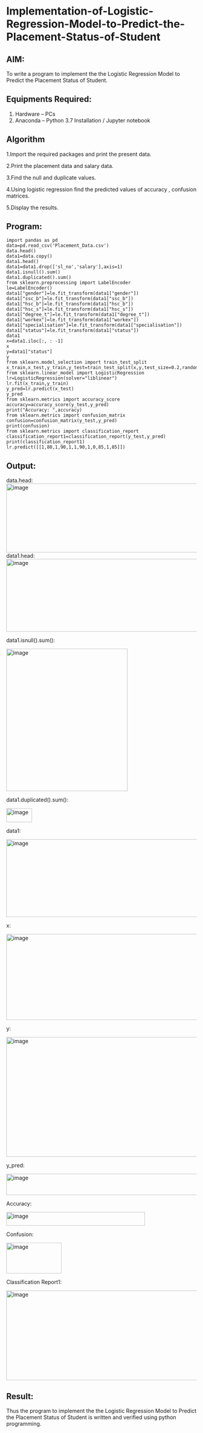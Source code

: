 # Implementation-of-Logistic-Regression-Model-to-Predict-the-Placement-Status-of-Student

## AIM:
To write a program to implement the the Logistic Regression Model to Predict the Placement Status of Student.

## Equipments Required:
1. Hardware – PCs
2. Anaconda – Python 3.7 Installation / Jupyter notebook

## Algorithm
1.Import the required packages and print the present data.

2.Print the placement data and salary data.

3.Find the null and duplicate values.

4.Using logistic regression find the predicted values of accuracy , confusion matrices.

5.Display the results.

## Program:
```
import pandas as pd
data=pd.read_csv('Placement_Data.csv')
data.head()
data1=data.copy()
data1.head()
data1=data1.drop(['sl_no','salary'],axis=1)
data1.isnull().sum()
data1.duplicated().sum()
from sklearn.preprocessing import LabelEncoder
le=LabelEncoder()
data1["gender"]=le.fit_transform(data1["gender"])
data1["ssc_b"]=le.fit_transform(data1["ssc_b"])
data1["hsc_b"]=le.fit_transform(data1["hsc_b"])
data1["hsc_s"]=le.fit_transform(data1["hsc_s"])
data1["degree_t"]=le.fit_transform(data1["degree_t"])
data1["workex"]=le.fit_transform(data1["workex"])
data1["specialisation"]=le.fit_transform(data1["specialisation"])
data1["status"]=le.fit_transform(data1["status"])
data1
x=data1.iloc[:, : -1]
x
y=data1["status"]
y
from sklearn.model_selection import train_test_split
x_train,x_test,y_train,y_test=train_test_split(x,y,test_size=0.2,random_state=0)
from sklearn.linear_model import LogisticRegression
lr=LogisticRegression(solver="liblinear")
lr.fit(x_train,y_train)
y_pred=lr.predict(x_test)
y_pred
from sklearn.metrics import accuracy_score
accuracy=accuracy_score(y_test,y_pred)
print("Accuracy: ",accuracy)
from sklearn.metrics import confusion_matrix
confusion=confusion_matrix(y_test,y_pred)
print(confusion)
from sklearn.metrics import classification_report
classification_report1=classification_report(y_test,y_pred)
print(classification_report1)
lr.predict([[1,80,1,90,1,1,90,1,0,85,1,85]])

```

## Output:
data.head:
<img width="1035" height="182" alt="image" src="https://github.com/user-attachments/assets/1494d269-b150-47d7-91f0-25d460184177" />
data1.head:
<img width="1031" height="192" alt="image" src="https://github.com/user-attachments/assets/81331b2d-4394-4be5-b1a3-1277ccf09bc9" />
























data1.isnull().sum():






<img width="321" height="376" alt="image" src="https://github.com/user-attachments/assets/22ea55f8-f885-4fc2-96d6-70368c444e37" />























data1.duplicated().sum():









<img width="68" height="37" alt="image" src="https://github.com/user-attachments/assets/9b8feae2-3c18-422f-b40f-762d34a3e690" />











data1:




<img width="1030" height="205" alt="image" src="https://github.com/user-attachments/assets/3903450a-b0ab-41bf-bac3-e5c98b7e1748" />














x:








<img width="1033" height="227" alt="image" src="https://github.com/user-attachments/assets/75404925-11a2-4c4f-b92d-89ef27085e36" />














y:



























<img width="526" height="316" alt="image" src="https://github.com/user-attachments/assets/6c23e54b-fbb6-44eb-9628-44e9055f44d9" />








y_pred:


















<img width="901" height="56" alt="image" src="https://github.com/user-attachments/assets/e05284e6-9bfd-4108-9133-dceaee2843c8" />
















Accuracy:
















<img width="367" height="36" alt="image" src="https://github.com/user-attachments/assets/b2576648-3d82-4918-8e97-7b3584440c29" />

























Confusion:























<img width="146" height="81" alt="image" src="https://github.com/user-attachments/assets/8633a449-a560-42f7-b50f-af7e9fc99ef2" />
















Classification Report1:






















<img width="720" height="237" alt="image" src="https://github.com/user-attachments/assets/f8fbdc63-fdf1-483e-a89f-4624f71969b5" />







## Result:
Thus the program to implement the the Logistic Regression Model to Predict the Placement Status of Student is written and verified using python programming.
